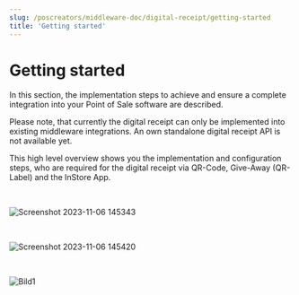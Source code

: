```yaml
---
slug: /poscreators/middleware-doc/digital-receipt/getting-started
title: 'Getting started'
---
```


# Getting started

In this section, the implementation steps to achieve and ensure a complete integration into your Point of Sale software are described. 

Please note, that currently the digital receipt can only be implemented into existing middleware integrations. An own standalone digital receipt API is not available yet. 

This high level overview shows you the implementation and configuration steps, who are required for the digital receipt via QR-Code, Give-Away (QR-Label) and the InStore App. 

<br/>

![Screenshot 2023-11-06 145343](https://github.com/fiskaltrust/interface-doc/assets/124153755/c448df73-f9cd-4dac-bf86-35827e38bb7c)

<br/>

![Screenshot 2023-11-06 145420](https://github.com/fiskaltrust/interface-doc/assets/124153755/0a6f9e39-c6ab-4d8f-81fd-c34ebbdb7ecf)

<br/>

![Bild1](https://github.com/fiskaltrust/interface-doc/assets/124153755/54611f76-dd18-4c01-a38a-7d432140a798)
